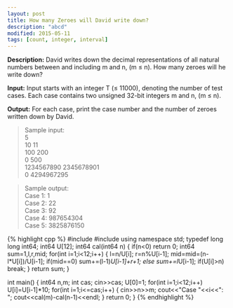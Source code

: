 ```yaml
---
layout: post
title: How many Zeroes will David write down?
description: "abcd"
modified: 2015-05-11
tags: [count, integer, interval]
---
```


**Description:**
David writes down the decimal representations of all natural numbers between and including m and n, (m ≤ n). How many zeroes will he write down?

**Input:**
Input starts with an integer T (≤ 11000), denoting the number of test cases.
Each case contains two unsigned 32-bit integers m and n, (m ≤ n).

**Output:**
For each case, print the case number and the number of zeroes written down by David.

>Sample input:<br>
5<br>
10 11<br>
100 200<br>
0 500<br>
1234567890 2345678901<br>
0 4294967295<br>

>Sample output:<br>
Case 1: 1<br>
Case 2: 22<br>
Case 3: 92<br>
Case 4: 987654304<br>
Case 5: 3825876150<br>

{% highlight cpp %}
#include <cstdio>
#include <iostream>
using namespace std;
typedef long long int64;
int64 U[12];
int64 cal(int64 n)
{
    if(n<0)
        return 0;
    int64 sum=1,l,r,mid;
    for(int i=1;i<12;i++)
    {
        l=n/U[i];
        r=n%U[i-1];
        mid=mid=(n-l*U[i])/U[i-1];
        if(mid==0)
            sum+=(l-1)*U[i-1]+r+1;
        else
            sum+=l*U[i-1];
        if(U[i]>n)
            break;
    }
    return sum;
}

int main()
{
    int64 n,m;
    int cas;
    cin>>cas;
    U[0]=1;
    for(int i=1;i<12;i++)
        U[i]=U[i-1]*10;
    for(int i=1;i<=cas;i++)
    {
        cin>>n>>m;
        cout<<"Case "<<i<<": ";
        cout<<cal(m)-cal(n-1)<<endl;
    }
    return 0;
}
{% endhighlight %}
